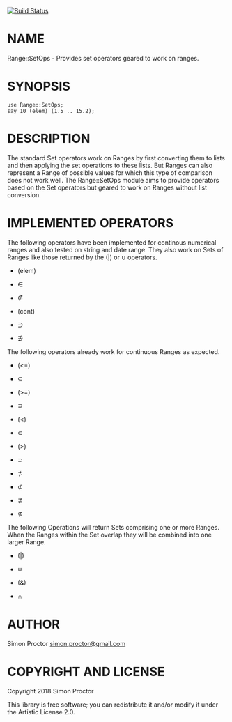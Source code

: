[![Build Status](https://travis-ci.org/Scimon/p6-Range-SetOps.svg?branch=master)](https://travis-ci.org/Scimon/p6-Range-SetOps)

NAME
====

Range::SetOps - Provides set operators geared to work on ranges.

SYNOPSIS
========

    use Range::SetOps;
    say 10 (elem) (1.5 .. 15.2);

DESCRIPTION
===========

The standard Set operators work on Ranges by first converting them to lists and then applying the set operations to these lists. But Ranges can also represent a Range of possible values for which this type of comparison does not work well. The Range::SetOps module aims to provide operators based on the Set operators but geared to work on Ranges without list conversion.

IMPLEMENTED OPERATORS
=====================

The following operators have been implemented for continous numerical ranges and also tested on string and date range. They also work on Sets of Ranges like those returned by the (|) or ∪ operators.

  * (elem)

  * ∈

  * ∉

  * (cont)

  * ∋

  * ∌

The following operators already work for continuous Ranges as expected.

  * (<=)

  * ⊆

  * (>=)

  * ⊇

  * (<)

  * ⊂

  * (>)

  * ⊃

  * ⊅

  * ⊄

  * ⊉

  * ⊈

The following Operations will return Sets comprising one or more Ranges. When the Ranges within the Set overlap they will be combined into one larger Range.

  * (|)

  * ∪

  * (&)

  * ∩

AUTHOR
======

Simon Proctor <simon.proctor@gmail.com>

COPYRIGHT AND LICENSE
=====================

Copyright 2018 Simon Proctor

This library is free software; you can redistribute it and/or modify it under the Artistic License 2.0.
